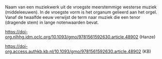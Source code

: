 Naam van een muziekwerk uit de vroegste meerstemmige westerse muziek (middeleeuwen).
In de vroegste vorm is het organum gelieerd aan het orgel. Vanaf de twaalfde eeuw verwijst de term naar muziek die een tenor (dragende stem) in lange notenwaarden bevat.

https://doi-org.nlhhg.idm.oclc.org/10.1093/gmo/9781561592630.article.48902 (Hanze)

https://doi-org.access.authkb.kb.nl/10.1093/gmo/9781561592630.article.48902 (KB)
